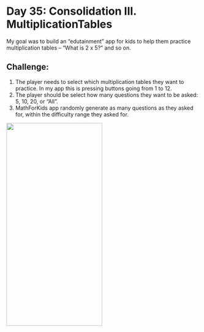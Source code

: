 # Day 35: Consolidation III. MultiplicationTables
My goal was to build an “edutainment” app for kids to help them practice multiplication tables – “What is 2 x 5?” and so on.

## Challenge:
1. The player needs to select which multiplication tables they want to practice. In my app this is pressing buttons going from 1 to 12.
2. The player should be select how many questions they want to be asked: 5, 10, 20, or “All”.
3. MathForKids app randomly generate as many questions as they asked for, within the difficulty range they asked for.

<img src="https://user-images.githubusercontent.com/77059554/124917599-af41a680-dffc-11eb-8d98-27b1b378345e.gif" width="250" height="530" />
